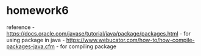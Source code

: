 # homework6
reference - https://docs.oracle.com/javase/tutorial/java/package/packages.html - for using package in java
          - https://www.webucator.com/how-to/how-compile-packages-java.cfm - for compiling package
